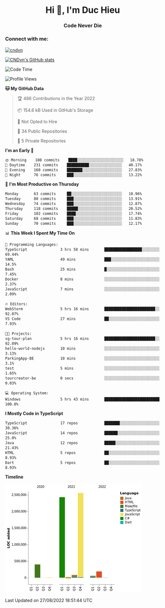 <h1 align="center">Hi 👋, I'm Duc Hieu</h1>
<h3 align="center">Code Never Die</h3>

<h3 align="left">Connect with me:</h3>
<p align="left">
<a href="https://linkedin.com/in/cndvn" target="blank"><img align="center" src="https://img.shields.io/badge/LinkedIn-0077B5?style=for-the-badge&logo=linkedin&logoColor=white" alt="cndvn"/></a>
<!--
<a href="https://fb.com/cnd.duchieu" target="blank"><img align="center" src="https://img.shields.io/badge/Facebook-1877F2?style=for-the-badge&logo=facebook&logoColor=white" alt="cnd.duchieu"/></a>
 -->
</p>

[![CNDvn's GitHub stats](https://github-readme-stats.vercel.app/api?username=cndvn)](https://github.com/anuraghazra/github-readme-stats)

<!--START_SECTION:waka-->
![Code Time](http://img.shields.io/badge/Code%20Time-876%20hrs%2029%20mins-blue)

![Profile Views](http://img.shields.io/badge/Profile%20Views-0-blue)

**🐱 My GitHub Data** 

> 🏆 486 Contributions in the Year 2022
 > 
> 📦 154.6 kB Used in GitHub's Storage 
 > 
> 🚫 Not Opted to Hire
 > 
> 📜 34 Public Repositories 
 > 
> 🔑 5 Private Repositories  
 > 
**I'm an Early 🐤** 

```text
🌞 Morning    108 commits    ████░░░░░░░░░░░░░░░░░░░░░   18.78% 
🌆 Daytime    231 commits    ██████████░░░░░░░░░░░░░░░   40.17% 
🌃 Evening    160 commits    ███████░░░░░░░░░░░░░░░░░░   27.83% 
🌙 Night      76 commits     ███░░░░░░░░░░░░░░░░░░░░░░   13.22%

```
📅 **I'm Most Productive on Thursday** 

```text
Monday       63 commits     ██░░░░░░░░░░░░░░░░░░░░░░░   10.96% 
Tuesday      80 commits     ███░░░░░░░░░░░░░░░░░░░░░░   13.91% 
Wednesday    74 commits     ███░░░░░░░░░░░░░░░░░░░░░░   12.87% 
Thursday     118 commits    █████░░░░░░░░░░░░░░░░░░░░   20.52% 
Friday       102 commits    ████░░░░░░░░░░░░░░░░░░░░░   17.74% 
Saturday     68 commits     ███░░░░░░░░░░░░░░░░░░░░░░   11.83% 
Sunday       70 commits     ███░░░░░░░░░░░░░░░░░░░░░░   12.17%

```


📊 **This Week I Spent My Time On** 

```text
💬 Programming Languages: 
TypeScript               3 hrs 58 mins       █████████████████░░░░░░░░   69.44% 
YAML                     49 mins             ███░░░░░░░░░░░░░░░░░░░░░░   14.5% 
Bash                     25 mins             █░░░░░░░░░░░░░░░░░░░░░░░░   7.45% 
Docker                   8 mins              ░░░░░░░░░░░░░░░░░░░░░░░░░   2.37% 
JavaScript               7 mins              ░░░░░░░░░░░░░░░░░░░░░░░░░   2.09%

🔥 Editors: 
WebStorm                 5 hrs 16 mins       ███████████████████████░░   92.07% 
VS Code                  27 mins             ██░░░░░░░░░░░░░░░░░░░░░░░   7.93%

🐱‍💻 Projects: 
sg-tour-plan             5 hrs 16 mins       ███████████████████████░░   92.09% 
hello-world-nodejs       10 mins             ░░░░░░░░░░░░░░░░░░░░░░░░░   3.13% 
ParkingApp-BE            10 mins             ░░░░░░░░░░░░░░░░░░░░░░░░░   3.1% 
test                     5 mins              ░░░░░░░░░░░░░░░░░░░░░░░░░   1.65% 
tourcreator-be           0 secs              ░░░░░░░░░░░░░░░░░░░░░░░░░   0.03%

💻 Operating System: 
Windows                  5 hrs 43 mins       █████████████████████████   100.0%

```

**I Mostly Code in TypeScript** 

```text
TypeScript               17 repos            ███████░░░░░░░░░░░░░░░░░░   30.36% 
JavaScript               14 repos            ██████░░░░░░░░░░░░░░░░░░░   25.0% 
Java                     12 repos            █████░░░░░░░░░░░░░░░░░░░░   21.43% 
HTML                     5 repos             ██░░░░░░░░░░░░░░░░░░░░░░░   8.93% 
Dart                     5 repos             ██░░░░░░░░░░░░░░░░░░░░░░░   8.93%

```


**Timeline**

![Chart not found](https://raw.githubusercontent.com/CNDvn/CNDvn/main/charts/bar_graph.png) 


 Last Updated on 27/08/2022 18:51:44 UTC
<!--END_SECTION:waka-->
